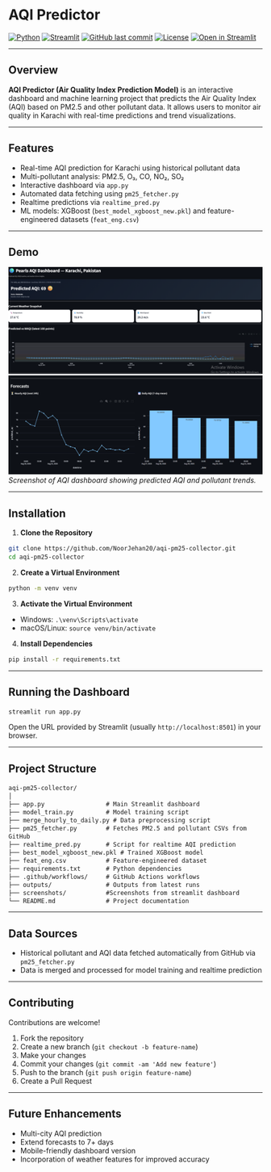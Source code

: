 # AQI Predictor

[![Python](https://img.shields.io/badge/Python-3.13-blue?logo=python&logoColor=white)](https://www.python.org/)
[![Streamlit](https://img.shields.io/badge/Streamlit-1.30-orange?logo=streamlit&logoColor=white)](https://streamlit.io/)
[![GitHub last commit](https://img.shields.io/github/last-commit/NoorJehan20/aqi-pm25-collector)](https://github.com/NoorJehan20/aqi-pm25-collector/commits/main)
[![License](https://img.shields.io/github/license/NoorJehan20/aqi-pm25-collector)](LICENSE)
[![Open in Streamlit](https://static.streamlit.io/badges/streamlit_badge_black_white.svg)](https://your-app-link)

---

## Overview

**AQI Predictor (Air Quality Index Prediction Model)** is an interactive dashboard and machine learning project that predicts the Air Quality Index (AQI) based on PM2.5 and other pollutant data. It allows users to monitor air quality in Karachi with real-time predictions and trend visualizations.

---

## Features

- Real-time AQI prediction for Karachi using historical pollutant data  
- Multi-pollutant analysis: PM2.5, O₃, CO, NO₂, SO₂  
- Interactive dashboard via `app.py`  
- Automated data fetching using `pm25_fetcher.py`  
- Realtime predictions via `realtime_pred.py`  
- ML models: XGBoost (`best_model_xgboost_new.pkl`) and feature-engineered datasets (`feat_eng.csv`)  

---

## Demo

![AQI Dashboard](screenshots/dashboard.png)  
![AQI Dashboard Visuals](screenshots/plots.png)  
*Screenshot of AQI dashboard showing predicted AQI and pollutant trends.*

---

## Installation

1. **Clone the Repository**

```bash
git clone https://github.com/NoorJehan20/aqi-pm25-collector.git
cd aqi-pm25-collector
````

2. **Create a Virtual Environment**

```bash
python -m venv venv
```

3. **Activate the Virtual Environment**

* Windows: `.\venv\Scripts\activate`
* macOS/Linux: `source venv/bin/activate`

4. **Install Dependencies**

```bash
pip install -r requirements.txt
```

---

## Running the Dashboard

```bash
streamlit run app.py
```

Open the URL provided by Streamlit (usually `http://localhost:8501`) in your browser.

---

## Project Structure

```
aqi-pm25-collector/
│
├── app.py                 # Main Streamlit dashboard
├── model_train.py         # Model training script
├── merge_hourly_to_daily.py # Data preprocessing script
├── pm25_fetcher.py        # Fetches PM2.5 and pollutant CSVs from GitHub
├── realtime_pred.py       # Script for realtime AQI prediction
├── best_model_xgboost_new.pkl # Trained XGBoost model
├── feat_eng.csv           # Feature-engineered dataset
├── requirements.txt       # Python dependencies
├── .github/workflows/     # GitHub Actions workflows
├── outputs/               # Outputs from latest runs
├── screenshots/           #Screenshots from streamlit dashboard
└── README.md              # Project documentation
```

---

## Data Sources

* Historical pollutant and AQI data fetched automatically from GitHub via `pm25_fetcher.py`
* Data is merged and processed for model training and realtime prediction

---

## Contributing

Contributions are welcome!

1. Fork the repository
2. Create a new branch (`git checkout -b feature-name`)
3. Make your changes
4. Commit your changes (`git commit -am 'Add new feature'`)
5. Push to the branch (`git push origin feature-name`)
6. Create a Pull Request

---

## Future Enhancements

* Multi-city AQI prediction
* Extend forecasts to 7+ days
* Mobile-friendly dashboard version
* Incorporation of weather features for improved accuracy
